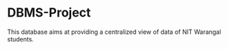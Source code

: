 # DBMS-Project
This database aims at providing a centralized view of data of NIT Warangal students.
